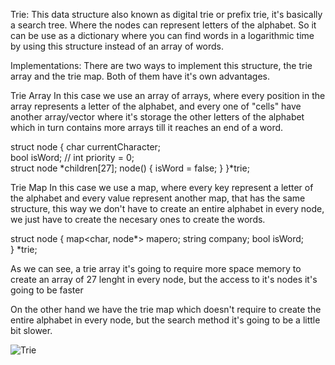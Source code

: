 Trie: This data structure also known as digital trie or prefix trie, it's basically a search tree.
Where the nodes can represent letters of the alphabet. So it can be use as a dictionary where you can find words in a logarithmic time by using this structure instead of an array of words. 

Implementations:
There are two ways to implement this structure, the trie array and the trie map. Both of them have it's own advantages.

Trie Array
In this case we use an array of arrays, where every position in the array represents a letter of the alphabet, and every one of "cells" have another array/vector where it's storage the other letters of the alphabet which in turn contains more arrays till it reaches an end of a word.

struct node {
    char currentCharacter;       
    bool isWord;
   //  int priority = 0;            
    struct node *children[27];
    node() {
        isWord = false;
    }
}*trie; 

Trie Map
In this case we use a map, where every key represent a letter of the alphabet and every value represent another map, that has the same structure, this way we don't have to create an entire alphabet in every node, we just have to create the necesary ones to create the words.

struct node
{
    map<char, node*> mapero;
    string company;
    bool isWord;                
} *trie;

As we can see, a trie array it's going to require more space memory to create an array of 27 lenght in every node, but the access to it's nodes it's going to be faster

On the other hand we have the trie map which doesn't require to create the entire alphabet in every node, but the search method it's going to be a little bit slower.

![Trie](https://simpledevcode.files.wordpress.com/2018/12/trie02.gif)
